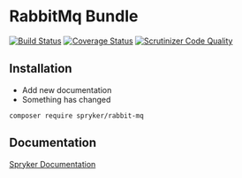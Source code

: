 # RabbitMq Bundle
[![Build Status](https://travis-ci.org/spryker/rabbit-mq.svg)](https://travis-ci.org/spryker/RabbitMq)
[![Coverage Status](https://coveralls.io/repos/github/spryker/rabbit-mq/badge.svg)](https://coveralls.io/github/spryker/rabbit-mq)
[![Scrutinizer Code Quality](https://scrutinizer-ci.com/g/spryker/rabbit-mq/badges/quality-score.png?b=master)](https://scrutinizer-ci.com/g/spryker/rabbit-mq/?branch=master)

## Installation
- Add new documentation
- Something has changed

```
composer require spryker/rabbit-mq
```

## Documentation

[Spryker Documentation](http://spryker.github.io)
